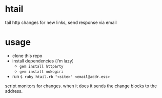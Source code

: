 # htail
tail http changes for new links, send response via email

# usage

* clone this repo
* install dependencies (i'm lazy)
  * `gem install httparty`
  * `gem install nokogiri`
* run `$ ruby htail.rb "<site>" <email@addr.ess>`

script monitors for changes. when it does it sends the change blocks to the address.

